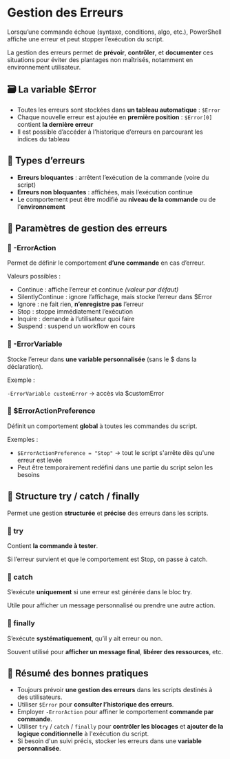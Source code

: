 # Gestion des Erreurs

Lorsqu’une commande échoue (syntaxe, conditions, algo, etc.), PowerShell affiche une erreur et peut stopper l’exécution du script. 

La gestion des erreurs permet de **prévoir**, **contrôler**, et **documenter** ces situations pour éviter des plantages non maîtrisés, notamment en environnement utilisateur.



## **🗃️ La variable $Error**

- Toutes les erreurs sont stockées dans **un tableau automatique** : `$Error`
- Chaque nouvelle erreur est ajoutée en **première position** : `$Error[0]` contient **la dernière erreur**
- Il est possible d’accéder à l’historique d’erreurs en parcourant les indices du tableau



## **🧪 Types d’erreurs**

- **Erreurs bloquantes** : arrêtent l’exécution de la commande (voire du script)
- **Erreurs non bloquantes** : affichées, mais l’exécution continue
- Le comportement peut être modifié au **niveau de la commande** ou de l’**environnement**



## **🧰 Paramètres de gestion des erreurs**

### **🔸 -ErrorAction**

Permet de définir le comportement **d’une commande** en cas d’erreur.

Valeurs possibles :

- Continue : affiche l’erreur et continue *(valeur par défaut)*
- SilentlyContinue : ignore l’affichage, mais stocke l’erreur dans $Error
- Ignore : ne fait rien, **n’enregistre pas** l’erreur
- Stop : stoppe immédiatement l’exécution
- Inquire : demande à l’utilisateur quoi faire
- Suspend : suspend un workflow en cours

### **🔸 -ErrorVariable**

Stocke l’erreur dans **une variable personnalisée** (sans le $ dans la déclaration).

Exemple :

`-ErrorVariable customError` → accès via $customError

### **🔸 $ErrorActionPreference**

Définit un comportement **global** à toutes les commandes du script.

Exemples :

- `$ErrorActionPreference = "Stop"` → tout le script s'arrête dès qu'une erreur est levée
- Peut être temporairement redéfini dans une partie du script selon les besoins

## **🧱 Structure try / catch / finally**

Permet une gestion **structurée** et **précise** des erreurs dans les scripts.

### **🔹 try**

Contient **la commande à tester**. 

Si l’erreur survient et que le comportement est Stop, on passe à catch.

### **🔹 catch**

S’exécute **uniquement** si une erreur est générée dans le bloc try.

Utile pour afficher un message personnalisé ou prendre une autre action.

### **🔹 finally**

S’exécute **systématiquement**, qu’il y ait erreur ou non.

Souvent utilisé pour **afficher un message final**, **libérer des ressources**, etc.



## **🧭 Résumé des bonnes pratiques**

- Toujours prévoir **une gestion des erreurs** dans les scripts destinés à des utilisateurs.
- Utiliser `$Error` pour **consulter l’historique des erreurs**.
- Employer `-ErrorAction` pour affiner le comportement **commande par commande**.
- Utiliser `try` / `catch` / `finally` pour **contrôler les blocages** et **ajouter de la logique conditionnelle** à l'exécution du script.
- Si besoin d'un suivi précis, stocker les erreurs dans une **variable personnalisée**.


